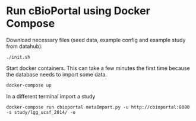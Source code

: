 # Run cBioPortal using Docker Compose
Download necessary files (seed data, example config and example study from
datahub):
```
./init.sh
```

Start docker containers. This can take a few minutes the first time because the
database needs to import some data.
```
docker-compose up
```
In a different terminal import a study
```
docker-compose run cbioportal metaImport.py -u http://cbioportal:8080 -s study/lgg_ucsf_2014/ -o
```
